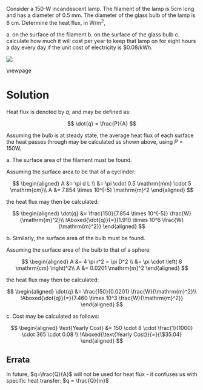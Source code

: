 Consider a 150-W incandescent lamp.
The filament of the lamp is $5 \mathrm{cm}$ long and has a diameter of $0.5 \mathrm{~mm} .$ The diameter of the glass bulb of the lamp is $8 \mathrm{~cm} .$ Determine the heat flux, in $\mathrm{W} / \mathrm{m}^{2}$,

a. on the surface of the filament
b. on the surface of the glass bulb
c. calculate how much it will cost per year to keep that lamp on for eight hours a day every day if the unit cost of electricity is $\$ 0.08 / \mathrm{kWh}$.

![](https://cdn.mathpix.com/snip/images/XZuU6cK4188ybXRV1NrbatL6ELKEduO1hsRV2X47uW4.original.fullsize.png)

\newpage

# Solution

Heat flux is denoted by $\dot{q}$, and may be defined as:

$$
\dot{q} = \frac{P}{A}
$$

Assuming the bulb is at steady state, the average heat flux of each surface the heat passes through may be calculated as shown above, using $P=150\mathrm{W}$.

a.  The surface area of the filament must be found.

Assuming the surface area to be that of a cyclinder:

$$
\begin{aligned}
    A &= \pi d  L \\
    &= \pi \cdot 0.5 \mathrm{mm} \cdot 5 \mathrm{cm}\\
    A &= 7.854 \times 10^{-5} \mathrm{m}^2
\end{aligned}
$$

the heat flux may then be calculated:

$$
\begin{aligned}
    \dot{q} &= \frac{150}{7.854 \times 10^{-5}} \frac{W}{\mathrm{m}^2}\\
    !Aboxed{\dot{q}}{=}{1.910 \times 10^6 \frac{W}{\mathrm{m}^2}}
\end{aligned}
$$

b.  Similarly, the surface area of the bulb must be found.

Assuming the surface area of the bulb to that of a sphere:

$$
\begin{aligned}
    A &= 4 \pi r^2 = \pi D^2 \\
    &= \pi \cdot \left( 8 \mathrm{cm} \right)^2\\
    A &= 0.0201 \mathrm{m}^2
\end{aligned}
$$

the heat flux may then be calculated:

$$
\begin{aligned}
    \dot{q} &= \frac{150}{0.0201} \frac{W}{\mathrm{m}^2}\\
    !Aboxed{\dot{q}}{=}{7.460 \times 10^3 \frac{W}{\mathrm{m}^2}}
\end{aligned}
$$

c.  Cost may be calculated as follows:

$$
\begin{aligned}
    \text{Yearly Cost} &= 150 \cdot 8 \cdot \frac{1}{1000} \cdot 365 \cdot 0.08 \\
    !Aboxed{\text{Yearly Cost}}{=}{\$35.04}
\end{aligned}
$$

## Errata

In future, $q=\frac{Q}{A}$ will not be used for heat flux - it confuses us with specific heat transfer: $q = \frac{Q}{m}$